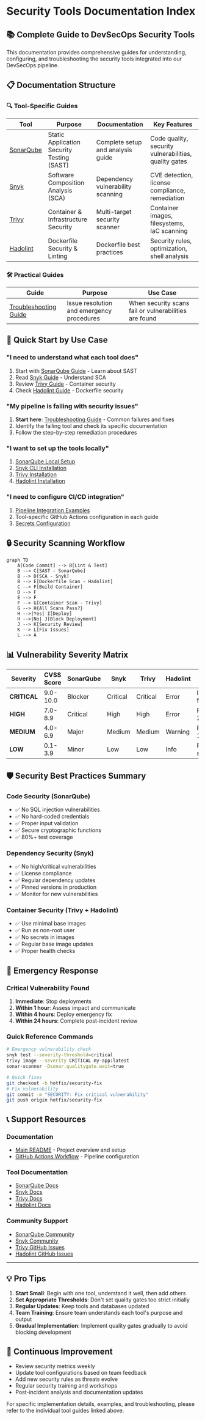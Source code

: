 # Security Tools Documentation Index

## 📚 Complete Guide to DevSecOps Security Tools

This documentation provides comprehensive guides for understanding, configuring, and troubleshooting the security tools integrated into our DevSecOps pipeline.

## 📋 Documentation Structure

### 🔍 Tool-Specific Guides

| Tool                              | Purpose                                    | Documentation                     | Key Features                                          |
| --------------------------------- | ------------------------------------------ | --------------------------------- | ----------------------------------------------------- |
| [SonarQube](./sonarqube-guide.md) | Static Application Security Testing (SAST) | Complete setup and analysis guide | Code quality, security vulnerabilities, quality gates |
| [Snyk](./snyk-guide.md)           | Software Composition Analysis (SCA)        | Dependency vulnerability scanning | CVE detection, license compliance, remediation        |
| [Trivy](./trivy-guide.md)         | Container & Infrastructure Security        | Multi-target security scanner     | Container images, filesystems, IaC scanning           |
| [Hadolint](./hadolint-guide.md)   | Dockerfile Security & Linting              | Dockerfile best practices         | Security rules, optimization, shell analysis          |

### 🛠️ Practical Guides

| Guide                                               | Purpose                                   | Use Case                                              |
| --------------------------------------------------- | ----------------------------------------- | ----------------------------------------------------- |
| [Troubleshooting Guide](./troubleshooting-guide.md) | Issue resolution and emergency procedures | When security scans fail or vulnerabilities are found |

## 🚀 Quick Start by Use Case

### "I need to understand what each tool does"

1. Start with [SonarQube Guide](./sonarqube-guide.md#what-is-sonarqube) - Learn about SAST
2. Read [Snyk Guide](./snyk-guide.md#what-is-snyk) - Understand SCA
3. Review [Trivy Guide](./trivy-guide.md#what-is-trivy) - Container security
4. Check [Hadolint Guide](./hadolint-guide.md#what-is-hadolint) - Dockerfile security

### "My pipeline is failing with security issues"

1. **Start here**: [Troubleshooting Guide](./troubleshooting-guide.md) - Common failures and fixes
2. Identify the failing tool and check its specific documentation
3. Follow the step-by-step remediation procedures

### "I want to set up the tools locally"

1. [SonarQube Local Setup](./sonarqube-guide.md#local-setup-and-testing)
2. [Snyk CLI Installation](./snyk-guide.md#local-setup-and-testing)
3. [Trivy Installation](./trivy-guide.md#local-setup-and-testing)
4. [Hadolint Installation](./hadolint-guide.md#local-setup-and-testing)

### "I need to configure CI/CD integration"

1. [Pipeline Integration Examples](./troubleshooting-guide.md#pipeline-integration-problems)
2. Tool-specific GitHub Actions configuration in each guide
3. [Secrets Configuration](./troubleshooting-guide.md#github-actions-secrets-configuration)

## 🔒 Security Scanning Workflow

```mermaid
graph TD
    A[Code Commit] --> B[Lint & Test]
    B --> C[SAST - SonarQube]
    B --> D[SCA - Snyk]
    B --> E[Dockerfile Scan - Hadolint]
    C --> F[Build Container]
    D --> F
    E --> F
    F --> G[Container Scan - Trivy]
    G --> H{All Scans Pass?}
    H -->|Yes| I[Deploy]
    H -->|No| J[Block Deployment]
    J --> K[Security Review]
    K --> L[Fix Issues]
    L --> A
```

## 📊 Vulnerability Severity Matrix

| Severity     | CVSS Score | SonarQube | Snyk     | Trivy    | Hadolint | Action Required    |
| ------------ | ---------- | --------- | -------- | -------- | -------- | ------------------ |
| **CRITICAL** | 9.0-10.0   | Blocker   | Critical | Critical | Error    | Immediate fix      |
| **HIGH**     | 7.0-8.9    | Critical  | High     | High     | Error    | Fix within 24h     |
| **MEDIUM**   | 4.0-6.9    | Major     | Medium   | Medium   | Warning  | Fix within 1 week  |
| **LOW**      | 0.1-3.9    | Minor     | Low      | Low      | Info     | Fix in next sprint |

## 🛡️ Security Best Practices Summary

### Code Security (SonarQube)

- ✅ No SQL injection vulnerabilities
- ✅ No hard-coded credentials
- ✅ Proper input validation
- ✅ Secure cryptographic functions
- ✅ 80%+ test coverage

### Dependency Security (Snyk)

- ✅ No high/critical vulnerabilities
- ✅ License compliance
- ✅ Regular dependency updates
- ✅ Pinned versions in production
- ✅ Monitor for new vulnerabilities

### Container Security (Trivy + Hadolint)

- ✅ Use minimal base images
- ✅ Run as non-root user
- ✅ No secrets in images
- ✅ Regular base image updates
- ✅ Proper health checks

## 🚨 Emergency Response

### Critical Vulnerability Found

1. **Immediate**: Stop deployments
2. **Within 1 hour**: Assess impact and communicate
3. **Within 4 hours**: Deploy emergency fix
4. **Within 24 hours**: Complete post-incident review

### Quick Reference Commands

```bash
# Emergency vulnerability check
snyk test --severity-threshold=critical
trivy image --severity CRITICAL my-app:latest
sonar-scanner -Dsonar.qualitygate.wait=true

# Quick fixes
git checkout -b hotfix/security-fix
# Fix vulnerability
git commit -m "SECURITY: Fix critical vulnerability"
git push origin hotfix/security-fix
```

## 📞 Support Resources

### Documentation

- [Main README](../README.md) - Project overview and setup
- [GitHub Actions Workflow](../.github/workflows/security-pipeline.yml) - Pipeline configuration

### Tool Documentation

- [SonarQube Docs](https://docs.sonarqube.org/)
- [Snyk Docs](https://docs.snyk.io/)
- [Trivy Docs](https://aquasecurity.github.io/trivy/)
- [Hadolint Docs](https://github.com/hadolint/hadolint)

### Community Support

- [SonarQube Community](https://community.sonarsource.com/)
- [Snyk Community](https://community.snyk.io/)
- [Trivy GitHub Issues](https://github.com/aquasecurity/trivy/issues)
- [Hadolint GitHub Issues](https://github.com/hadolint/hadolint/issues)

---

## 💡 Pro Tips

1. **Start Small**: Begin with one tool, understand it well, then add others
2. **Set Appropriate Thresholds**: Don't set quality gates too strict initially
3. **Regular Updates**: Keep tools and databases updated
4. **Team Training**: Ensure team understands each tool's purpose and output
5. **Gradual Implementation**: Implement quality gates gradually to avoid blocking development

## 🔄 Continuous Improvement

- Review security metrics weekly
- Update tool configurations based on team feedback
- Add new security rules as threats evolve
- Regular security training and workshops
- Post-incident analysis and documentation updates

For specific implementation details, examples, and troubleshooting, please refer to the individual tool guides linked above.
